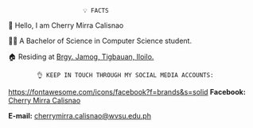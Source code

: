   
                         💡 FACTS
  🙋 Hello, I am Cherry Mirra Calisnao
  
  👩‍🎓 A Bachelor of Science in Computer Science student.
  
  🏠 Residing at [Brgy. Jamog, Tigbauan, Iloilo.](https://goo.gl/maps/JRj9QYpkenXBEABP9)
  
  
            👌 KEEP IN TOUCH THROUGH MY SOCIAL MEDIA ACCOUNTS:
   
https://fontawesome.com/icons/facebook?f=brands&s=solid **Facebook:** [Cherry Mirra Calisnao](https://www.facebook.com/meenonose)
 
**E-mail:** [cherrymirra.calisnao@wvsu.edu.ph](https://mail.google.com/mail/u/0/?tab=rm&ogbl#inbox?compose=new)

